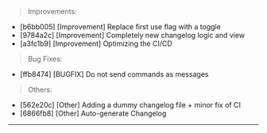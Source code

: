 > Improvements:
- [b6bb005] [Improvement] Replace first use flag with a toggle
- [9784a2c] [Improvement] Completely new changelog logic and view
- [a3fc1b9] [Improvement] Optimizing the CI/CD

> Bug Fixes:
- [ffb8474] [BUGFIX] Do not send commands as messages

> Others:
- [562e20c] [Other] Adding a dummy changelog file + minor fix of CI
- [6866fb8] [Other] Auto-generate Changelog


---
